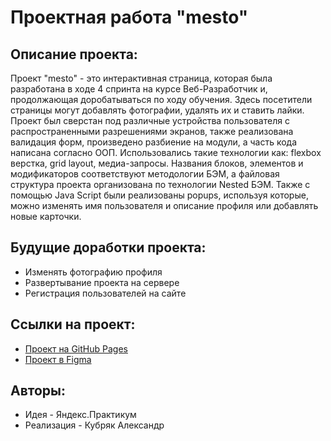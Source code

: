 # Проектная работа "mesto"

## Описание проекта:

Проект "mesto" - это интерактивная страница, которая была разработана в ходе 4 спринта на курсе Веб-Разработчик и, продолжающая доробатываться по ходу обучения. Здесь посетители страницы могут добавлять фотографии, удалять их и ставить лайки. Проект был сверстан под различные устройства пользователя с распространенными разрешениями экранов, также реализована валидация форм, произведено разбиение на модули, а часть кода написана согласно ООП. Использовались такие технологии как: flexbox верстка, grid layout, медиа-запросы. Названия блоков, элементов и модификаторов соответствуют методологии БЭМ, а файловая структура проекта организована по технологии Nested БЭМ. Также с помощью Java Script были реализованы popups, используя которые, можно изменять имя пользователя и описание профиля или добавлять новые карточки.

## Будущие доработки проекта:

* Изменять фотографию профиля
* Развертывание проекта на сервере
* Регистрация пользователей на сайте

## Ссылки на проект:

* [Проект на GitHub Pages](https://kubryak.github.io/mesto/)
* [Проект в Figma](https://www.figma.com/file/Hc7i45Om3FY0eaGOW9cbIw/JavaScript.-Sprint-4-(Copy)?node-id=28212%3A155&t=oYlVy5KXxdiSKtAO-0)

## Авторы:

* Идея - Яндекс.Практикум
* Реализация - Кубряк Александр



